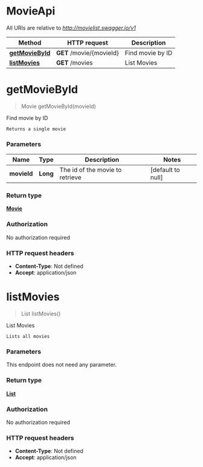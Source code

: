# MovieApi

All URIs are relative to *http://movielist.swagger.io/v1*

Method | HTTP request | Description
------------- | ------------- | -------------
[**getMovieById**](MovieApi.md#getMovieById) | **GET** /movie/{movieId} | Find movie by ID
[**listMovies**](MovieApi.md#listMovies) | **GET** /movies | List Movies


<a name="getMovieById"></a>
# **getMovieById**
> Movie getMovieById(movieId)

Find movie by ID

    Returns a single movie

### Parameters

Name | Type | Description  | Notes
------------- | ------------- | ------------- | -------------
 **movieId** | **Long**| The id of the movie to retrieve | [default to null]

### Return type

[**Movie**](..//Models/Movie.md)

### Authorization

No authorization required

### HTTP request headers

- **Content-Type**: Not defined
- **Accept**: application/json

<a name="listMovies"></a>
# **listMovies**
> List listMovies()

List Movies

    Lists all movies

### Parameters
This endpoint does not need any parameter.

### Return type

[**List**](..//Models/Movie.md)

### Authorization

No authorization required

### HTTP request headers

- **Content-Type**: Not defined
- **Accept**: application/json

